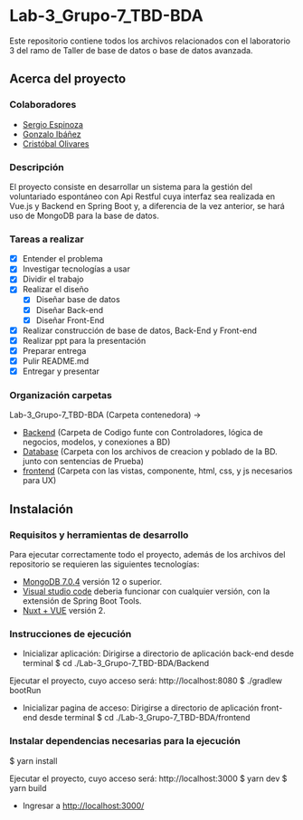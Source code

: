 # Lab-3_Grupo-7_TBD-BDA
Este repositorio contiene todos los archivos relacionados con el laboratorio 3 del ramo de Taller de base de datos o base de datos avanzada.

## Acerca del proyecto

### Colaboradores
* [Sergio Espinoza](https://github.com/Ch3chS)
* [Gonzalo Ibáñez](https://github.com/Gr3yW0lfChie)
* [Cristóbal Olivares](https://github.com/ToTozudo)

### Descripción
El proyecto consiste en desarrollar un sistema para la gestión del voluntariado espontáneo con Api Restful cuya interfaz sea realizada en Vue.js y Backend en Spring Boot y, a diferencia de la vez anterior, se hará uso de MongoDB para 
la base de datos.<br>

### Tareas a realizar
- [x] Entender el problema
- [x] Investigar tecnologías a usar
- [x] Dividir el trabajo
- [x] Realizar el diseño 
  - [x] Diseñar base de datos
  - [x] Diseñar Back-end
  - [x] Diseñar Front-End
- [x] Realizar construcción de base de datos, Back-End y Front-end
- [x] Realizar ppt para la presentación
- [x] Preparar entrega
- [x] Pulir README.md
- [x] Entregar y presentar

### Organización carpetas
Lab-3_Grupo-7_TBD-BDA (Carpeta contenedora) ->
- [Backend](Backend) (Carpeta de Codigo funte con Controladores, lógica de negocios, modelos, y conexiones a BD)
- [Database](Database) (Carpeta con los archivos de creacion y poblado de la BD. junto con sentencias de Prueba)
- [frontend](frontend) (Carpeta con las vistas, componente, html, css, y js necesarios para UX)


## Instalación

### Requisitos y herramientas de desarrollo
Para ejecutar correctamente todo el proyecto, además de los archivos del repositorio se requieren las siguientes tecnologías:

* [MongoDB 7.0.4](https://www.mongodb.com/try/download/community) versión 12 o superior.
* [Visual studio code](https://code.visualstudio.com/download) deberia funcionar con cualquier versión, con la extensión de Spring Boot Tools.
* [Nuxt + VUE](https://nuxtjs.org) versión 2.

### Instrucciones de ejecución
- Inicializar aplicación:
Dirigirse a directorio de aplicación back-end desde terminal
$ cd ./Lab-3_Grupo-7_TBD-BDA/Backend

Ejecutar el proyecto, cuyo acceso será: http://localhost:8080
$ ./gradlew bootRun


- Inicializar pagina de acceso:
 Dirigirse a directorio de aplicación front-end desde terminal
$ cd ./Lab-3_Grupo-7_TBD-BDA/frontend

### Instalar dependencias necesarias para la ejecución
$ yarn install

Ejecutar el proyecto, cuyo acceso será: http://localhost:3000
$ yarn dev
$ yarn build

- Ingresar a <a href="http://localhost:3000/">http://localhost:3000/</a>
